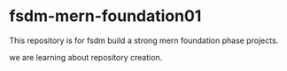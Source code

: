 # fsdm-mern-foundation01
This repository is for fsdm build a strong mern foundation phase projects.

we are learning about repository creation.
